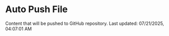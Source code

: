 # Auto Push File

Content that will be pushed to GitHub repository.
Last updated: 07/21/2025, 04:07:01 AM